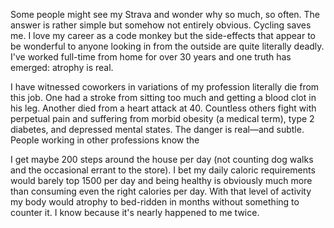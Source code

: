 Some people might see my Strava and wonder why so much, so often. The answer is rather simple but somehow not entirely obvious. Cycling saves me. I love my career as a code monkey but the side-effects that appear to be wonderful to anyone looking in from the outside are quite literally deadly. I've worked full-time from home for over 30 years and one truth has emerged: atrophy is real.

I have witnessed coworkers in variations of my profession literally die from this job. One had a stroke from sitting too much and getting a blood clot in his leg. Another died from a heart attack at 40. Countless others fight with perpetual pain and suffering from morbid obesity (a medical term), type 2 diabetes, and depressed mental states. The danger is real—and subtle. People working in other professions know the

I get maybe 200 steps around the house per day (not counting dog walks and the occasional errant to the store). I bet my daily caloric requirements would barely top 1500 per day and being healthy is obviously much more than consuming even the right calories per day. With that level of activity my body would atrophy to bed-ridden in months without something to counter it. I know because it's nearly happened to me twice.



